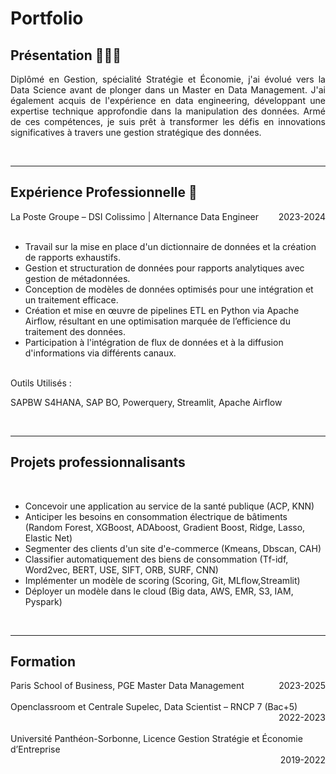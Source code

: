 # Portfolio

## Présentation 👨🏻‍💻

<div style="text-align: justify;">

Diplômé en Gestion, spécialité Stratégie et Économie, j'ai évolué vers la Data Science avant de plonger dans un Master en Data Management. J'ai également acquis de l'expérience en data engineering, développant une expertise technique approfondie dans la manipulation des données. Armé de ces compétences, je suis prêt à transformer les défis en innovations significatives à travers une gestion stratégique des données.

</div>

<br>


--- 


## Expérience Professionnelle 🔧

<div>
  <span style="float: left;">La Poste Groupe – DSI Colissimo | Alternance Data Engineer</span>
  <span style="float: right;">2023-2024</span>
  <div style="clear: both;"></div>
</div>
<br>
<ul>
  <li>Travail sur la mise en place d'un dictionnaire de données et la création de rapports exhaustifs.</li>
  <li>Gestion et structuration de données pour rapports analytiques avec gestion de métadonnées.</li>
  <li>Conception de modèles de données optimisés pour une intégration et un traitement efficace.</li>
  <li>Création et mise en œuvre de pipelines ETL en Python via Apache Airflow, résultant en une optimisation marquée de l’efficience du traitement des données.</li>
  <li>Participation à l'intégration de flux de données et à la diffusion d'informations via différents canaux.</li>
</ul>
<br>
Outils Utilisés :
<br>
<p>SAPBW S4HANA, SAP BO, Powerquery, Streamlit, Apache Airflow</p>


<br>


--- 

## Projets professionnalisants
<br>
<ul>
  
<li>Concevoir une application au service de la santé publique (ACP, KNN)</li>
<li>Anticiper les besoins en consommation électrique de bâtiments (Random Forest, XGBoost, ADAboost, Gradient Boost, Ridge, Lasso, Elastic Net)</li>
<li>Segmenter des clients d'un site d'e-commerce (Kmeans, Dbscan, CAH)</li>
<li>Classifier automatiquement des biens de consommation (Tf-idf, Word2vec, BERT, USE, SIFT,  ORB, SURF, CNN)</li>
<li>Implémenter un modèle de scoring (Scoring, Git, MLflow,Streamlit)</li>
<li>Déployer un modèle dans le cloud (Big data, AWS, EMR, S3, IAM, Pyspark) </li>

</ul>


<br>


--- 

## Formation

<div>
  <span style="float: left;">Paris School of Business, PGE Master Data Management</span>
  <span style="float: right;">2023-2025</span>
  <div style="clear: both;"></div>
</div>
<br>
<div>
  <span style="float: left;">Openclassroom et Centrale Supelec, Data Scientist – RNCP 7 (Bac+5)</span>
  <span style="float: right;">2022-2023</span>
  <div style="clear: both;"></div>
</div>
<br>
<div>
  <span style="float: left;">Université Panthéon-Sorbonne, Licence Gestion Stratégie et Économie d’Entreprise</span>
  <span style="float: right;">2019-2022</span>
  <div style="clear: both;"></div>
</div>




